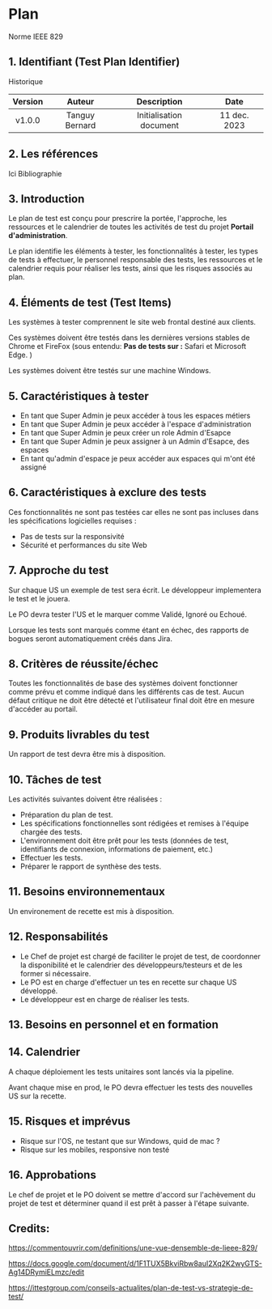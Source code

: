 # Plan

Norme IEEE 829

## 1. Identifiant (Test Plan Identifier)

Historique

|Version            | Auteur          | Description              | Date         |
|:-----------------:|:---------------:|:-----------------------:|:-------------:|
| v1.0.0            |  Tanguy Bernard |  Initialisation document | 11 dec. 2023 |


## 2. Les références

Ici Bibliographie

## 3. Introduction

Le plan de test est conçu pour prescrire la portée, l'approche, les ressources et le calendrier de toutes les activités de test du projet __Portail d'administration__.

Le plan identifie les éléments à tester, les fonctionnalités à tester, les types de tests à effectuer, le personnel responsable des tests, les ressources et le calendrier requis pour réaliser les tests, ainsi que les risques associés au plan.

## 4. Éléments de test (Test Items)

Les systèmes à tester comprennent le site web frontal destiné aux clients.

Ces systèmes doivent être testés dans les dernières versions stables de Chrome et FireFox (sous entendu: __Pas de tests sur :__ Safari et Microsoft Edge. )

Les systèmes doivent être testés sur une machine Windows.

## 5. Caractéristiques à tester

- En tant que Super Admin je peux accéder à tous les espaces métiers
- En tant que Super Admin je peux accéder à l'espace d'administration
- En tant que Super Admin je peux créer un role Admin d'Esapce
- En tant que Super Admin je peux assigner à un Admin d'Esapce, des espaces
- En tant qu'admin d'espace je peux accéder aux espaces qui m'ont été assigné


## 6. Caractéristiques à exclure des tests

Ces fonctionnalités ne sont pas testées car elles ne sont pas incluses dans les spécifications logicielles requises :

- Pas de tests sur la responsivité
- Sécurité et performances du site Web


## 7. Approche du test

Sur chaque US un exemple de test sera écrit. Le développeur implementera le test et le jouera.

Le PO devra tester l'US et le marquer comme Validé, Ignoré ou Echoué.

Lorsque les tests sont marqués comme étant en échec, des rapports de bogues seront automatiquement créés dans Jira.

## 8. Critères de réussite/échec

Toutes les fonctionnalités de base des systèmes doivent fonctionner comme prévu et comme indiqué dans les différents cas de test. Aucun défaut critique ne doit être détecté et l'utilisateur final doit être en mesure d'accéder au portail.

## 9. Produits livrables du test

Un rapport de test devra être mis à disposition.

## 10. Tâches de test

Les activités suivantes doivent être réalisées :
- Préparation du plan de test.
- Les spécifications fonctionnelles sont rédigées et remises à l'équipe chargée des tests.
- L'environnement doit être prêt pour les tests (données de test, identifiants de connexion, informations de paiement, etc.)
- Effectuer les tests.
- Préparer le rapport de synthèse des tests.

## 11. Besoins environnementaux

Un environement de recette est mis à disposition.

## 12. Responsabilités

- Le Chef de projet est chargé de faciliter le projet de test, de coordonner la disponibilité et le calendrier des développeurs/testeurs et de les former si nécessaire.
- Le PO est en charge d'effectuer un tes en recette sur chaque US développé.
- Le développeur est en charge de réaliser les tests.

## 13. Besoins en personnel et en formation


## 14. Calendrier

A chaque déploiement les tests unitaires sont lancés via la pipeline.

Avant chaque mise en prod, le PO devra effectuer les tests des nouvelles US sur la recette.

## 15. Risques et imprévus

- Risque sur l'OS, ne testant que sur Windows, quid de mac ?
- Risque sur les mobiles, responsive non testé


## 16. Approbations

Le chef de projet et le PO doivent se mettre  d'accord sur l'achèvement du projet de test et déterminer quand il est prêt à passer à l'étape suivante.


## Credits:

https://commentouvrir.com/definitions/une-vue-densemble-de-lieee-829/

https://docs.google.com/document/d/1F1TUX5BkviRbw8auI2Xq2K2wyGTS-Ag14DRymiELmzc/edit

https://ittestgroup.com/conseils-actualites/plan-de-test-vs-strategie-de-test/
